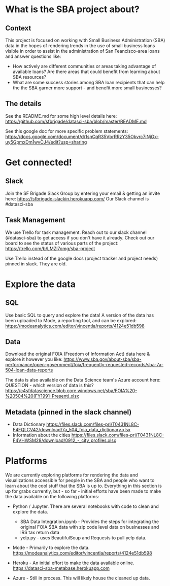 # What is the SBA project about?

## Context 
This project is focused on working with Small Business Administration (SBA) data in the hopes of rendering trends in the use of small business loans visible in order to assist in the administration of San Feancisco-area loans and answer questions like:
- How actively are different communities or areas taking advantage of available loans? Are there areas that could benefit from learning about SBA resources?
- What are some success stories among SBA loan recipients that can help the the SBA garner more support - and benefit more small businesses?



## The details
See the README.md for some high level details here: https://github.com/sfbrigade/datasci-sba/blob/master/README.md

See this google doc for more specific problem statements: https://docs.google.com/document/d/1snCqR35VbrRRzY35Okvrc7iNjOx-uy5GpmxDm1wvCJ4/edit?usp=sharing



# Get connected!

## Slack
Join the SF Brigade Slack Group by entering your email & getting an invite here: 
https://sfbrigade-slackin.herokuapp.com/  Our Slack channel is #datasci-sba


## Task Management
We use Trello for task management. Reach out to our slack channel (#datasci-sba) to get access if you don't have it already. Check out our board to see the status of various parts of the project: 
https://trello.com/b/LMZl7omg/sba-project

Use Trello instead of the google docs (project tracker and project needs) pinned in slack. They are old.  


# Explore the data
## SQL
Use basic SQL to query and explore the data! A version of the data has been uploaded to Mode, a reporting tool, and can be explored:
https://modeanalytics.com/editor/vincentla/reports/4124e51db598

## Data
Download the original FOIA (Freedom of Information Act) data here & explore it however you like: 
https://www.sba.gov/about-sba/sba-performance/open-government/foia/frequently-requested-records/sba-7a-504-loan-data-reports

The data is also available on the Data Science team's Azure account here:                 QUESTION - which version of data is this?
https://c4sfdatascience.blob.core.windows.net/sba/FOIA%20-%20504%20(FY1991-Present).xlsx


## Metadata (pinned in the slack channel)
- Data Dictionary https://files.slack.com/files-pri/T0431NL8C-F4FQLCV42/download/7a_504_foia_data_dictionary.xlsx
- Information about the cities https://files.slack.com/files-pri/T0431NL8C-F4VHWSM28/download/0912_-_city_profiles.xlsx


# Platforms
We are currently exploring platforms for rendering the data and visualizations accessible for people in the SBA and people who want to learn about the cool stuff that the SBA is up to. Everything in this section is up for grabs currently, but - so far - initial efforts have been made to make the data available on the following platforms:

- Python / Jupyter. There are several notebooks with code to clean and explore the data. 
  - SBA Data Integration.ipynb - Provides the steps for integrating the original FOIA SBA data with zip code level data on businesses and  IRS tax return data
  - yelp.py - uses BeautifulSoup and Requests to pull yelp data.
  
- Mode - Primarily to explore the data.  https://modeanalytics.com/editor/vincentla/reports/4124e51db598

- Heroku - An initial effort to make the data available online.  https://datasci-sba-metabase.herokuapp.com

- Azure - Still in process. This will likely house the cleaned up data.


